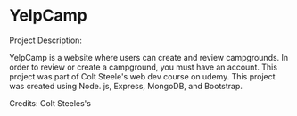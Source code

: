# YelpCamp

Project Description:

YelpCamp is a website where users can create and review campgrounds. 
In order to review or create a campground, you must have an account. 
This project was part of Colt Steele's web dev course on udemy. 
This project was created using Node. js, Express, MongoDB, and Bootstrap.

Credits: Colt Steeles's
